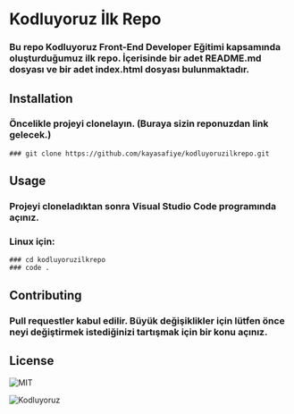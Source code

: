 # Kodluyoruz İlk Repo

### Bu repo Kodluyoruz Front-End Developer Eğitimi kapsamında oluşturduğumuz ilk repo. İçerisinde bir adet README.md dosyası ve bir adet index.html dosyası bulunmaktadır.

## Installation
### Öncelikle projeyi clonelayın. (Buraya sizin reponuzdan link gelecek.)
```
### git clone https://github.com/kayasafiye/kodluyoruzilkrepo.git

```

## Usage
### Projeyi cloneladıktan sonra Visual Studio Code programında açınız.

### Linux için:
```
### cd kodluyoruzilkrepo
### code .
```

## Contributing
### Pull requestler kabul edilir. Büyük değişiklikler için lütfen önce neyi değiştirmek istediğinizi tartışmak için bir konu açınız.

## License
![MIT](https://choosealicense.com/licenses/mit/)

![Kodluyoruz](https://miro.medium.com/max/3150/2*TZeK0kyHTRHVv3gUi8BtQg.png)
